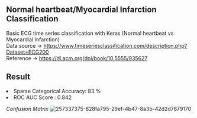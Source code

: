 ## Normal heartbeat/Myocardial Infarction Classification

Basic ECG time series classification with Keras (Normal heartbeat vs Myocardial Infarction) <br>
Data source -> https://www.timeseriesclassification.com/description.php?Dataset=ECG200 <br>
Reference -> https://dl.acm.org/doi/book/10.5555/935627 <br>


## Result
<li> Sparse Categorical Accuracy: 83 % </li>
<li> ROC AUC Score : 0.842 </li>

<i>Confusion Matrix</i>
![257337375-828fa795-29ef-4b47-8a3b-42d2d7879170](https://github.com/john-fante/my-deep-learning-projects/assets/50263592/a00ff53b-3d86-4b06-9337-c58c5edc3d55)
